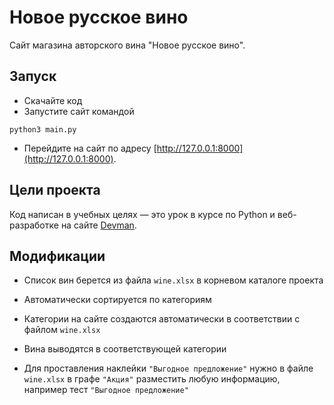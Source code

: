 # Новое русское вино

Сайт магазина авторского вина "Новое русское вино".

## Запуск

- Скачайте код
- Запустите сайт командой
```
python3 main.py
```
- Перейдите на сайт по адресу [http://127.0.0.1:8000](http://127.0.0.1:8000).

## Цели проекта

Код написан в учебных целях — это урок в курсе по Python и веб-разработке на сайте [Devman](https://dvmn.org).

## Модификации

* Список вин берется из файла `wine.xlsx` в корневом каталоге проекта

* Автоматически сортируется по категориям

* Категории на сайте создаются автоматически в соответствии с файлом `wine.xlsx`

* Вина выводятся в соответствующей категории

* Для проставления наклейки `"Выгодное предложение"` нужно в файле `wine.xlsx` в графе `"Акция"` разместить любую информацию, например тест `"Выгодное предложение"`

